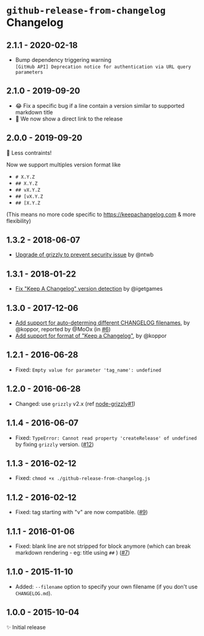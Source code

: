 # `github-release-from-changelog` Changelog

## 2.1.1 - 2020-02-18

- Bump dependency triggering warning  
  `[GitHub API] Deprecation notice for authentication via URL query parameters`

## 2.1.0 - 2019-09-20

- 😂 Fix a specific bug if a line contain a version similar to supported markdown title
- 🎉 We now show a direct link to the release

## 2.0.0 - 2019-09-20

🥳 Less contraints!

Now we support multiples version format like

- `# X.Y.Z`
- `## X.Y.Z`
- `## vX.Y.Z`
- `## [vX.Y.Z`
- `## [X.Y.Z`

(This means no more code specific to https://keepachangelog.com & more flexibility)

## 1.3.2 - 2018-06-07

- [Upgrade of grizzly to prevent security issue](https://github.com/MoOx/github-release-from-changelog/commit/9634bf8e1fa9ce9f693277bfed24bb83ead5a9e8) by @ntwb

## 1.3.1 - 2018-01-22

- [Fix "Keep A Changelog" version detection](https://github.com/MoOx/github-release-from-changelog/commit/b96ea68110ee580abd31fbcc028c92091c03682d)
  by @igetgames

## 1.3.0 - 2017-12-06

- [Add support for auto-determing different CHANGELOG filenames](https://github.com/MoOx/github-release-from-changelog/commit/eb8f20855810201561144ca3762168d1da421d12),
  by @koppor, reported by @MoOx (in [#6](https://github.com/MoOx/github-release-from-changelog/issues/6))
- [Add support for format of "Keep a Changelog"](https://github.com/MoOx/github-release-from-changelog/commit/cf50e4e8f0829c36eb837974e189d733fdb0effd),
  by @koppor

## 1.2.1 - 2016-06-28

- Fixed: `Empty value for parameter 'tag_name': undefined`

## 1.2.0 - 2016-06-28

- Changed: use `grizzly` v2.x
  (ref [node-grizzly#1](https://github.com/coderaiser/node-grizzly/issues/1))

## 1.1.4 - 2016-06-07

- Fixed: `TypeError: Cannot read property 'createRelease' of undefined`
  by fixing `grizzly` version.
  ([#12](https://github.com/MoOx/npmpub/issues/12))

## 1.1.3 - 2016-02-12

- Fixed: `chmod +x ./github-release-from-changelog.js`

## 1.1.2 - 2016-02-12

- Fixed: tag starting with "v" are now compatible.
  ([#9](https://github.com/MoOx/github-release-from-changelog/pull/9))

## 1.1.1 - 2016-01-06

- Fixed: blank line are not stripped for block anymore (which can break
  markdown rendering - eg: title using `##` )
  ([#7](https://github.com/MoOx/github-release-from-changelog/pull/7))

## 1.1.0 - 2015-11-10

- Added: `--filename` option to specify your own filename
  (if you don't use `CHANGELOG.md`).

## 1.0.0 - 2015-10-04

✨ Initial release
